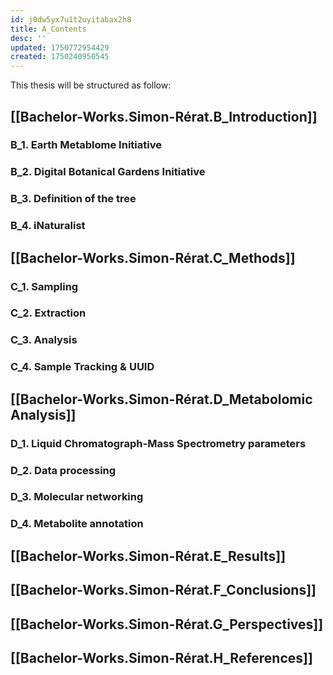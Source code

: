 ```yaml
---
id: j0dw5yx7u1t2uyitabax2h8
title: A_Contents
desc: ''
updated: 1750772954429
created: 1750240950545
---
```

This thesis will be structured as follow:


## [[Bachelor-Works.Simon-Rérat.B_Introduction]]
### B_1.    Earth Metablome Initiative
### B_2.    Digital Botanical Gardens Initiative
### B_3.    Definition of the tree
### B_4.    iNaturalist

## [[Bachelor-Works.Simon-Rérat.C_Methods]]
### C_1.    Sampling
### C_2.    Extraction
### C_3.    Analysis
### C_4.    Sample Tracking & UUID

## [[Bachelor-Works.Simon-Rérat.D_Metabolomic Analysis]]
### D_1.    Liquid Chromatograph-Mass Spectrometry parameters
### D_2.    Data processing 
### D_3.    Molecular networking
### D_4.    Metabolite annotation

## [[Bachelor-Works.Simon-Rérat.E_Results]]

## [[Bachelor-Works.Simon-Rérat.F_Conclusions]]
## [[Bachelor-Works.Simon-Rérat.G_Perspectives]]
## [[Bachelor-Works.Simon-Rérat.H_References]]
